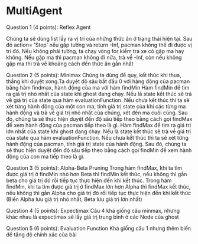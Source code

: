 # MultiAgent
Question 1 (4 points): Reflex Agent
 
  Chúng ta sẽ dùng list lấy ra vị trí của những thức ăn ở trạng thái hiện tại. Sau đó action= 'Stop' nếu gặp tường và return -Inf, pacman không thế đi được vị trí đó. Nếu không phải tường, ta chạy vòng for kiểm tra xe có gặp ma hay không. Nếu gặp ma thì pacman không đi nữa, trả về -Inf, còn nếu không gặp ma thì trả về khoảng cách đến thức ăn gần nhất
  
Question 2 (5 points): Minimax
   Chúng ta dùng để quy, kết thúc khi thua, thắng khi duyệt xong.Ta duyệt độ sâu bắt đầu 0 với hàng động của pacman bằng hàm findmax, hành động của ma với hàm findMin
   Hàm findMin để tìm ra giá trị nhỏ nhất của state khi ghost đang chạy. Nếu là state kết thúc sẽ trả về giá trị của state qua hàm evaluationFunction. Nếu chưa kết thúc thì ta sẽ xét từng hành động của một con ma, tính giá trị state của khi các từng ma hành động và trả về giá trị nhỏ nhất của chúng, xét đến ma cuối cùng. Sau đó, chúng ta sẽ thực hiện duyệt đến độ sâu tiếp theo bằng cách gọi findMax để xem hành động của pacman tiếp theo là gì.
   Hàm findMax để tìm ra giá trị lớn nhất của state khi ghost đang chạy. Nếu là state kết thúc sẽ trả về giá trị của state qua hàm evaluationFunction. Nếu chưa kết thúc thì ta sẽ xét từng hành động của pacman, tính giá trị state của hành động. Sau đó, chúng ta sẽ thực hiện duyệt đến độ sâu tiếp theo bằng cách gọi findMin để xem hành động của con ma tiếp theo là gì.

Question 3 (5 points): Alpha-Beta Pruning
   Trong hàm findMax, khi ta tìm được giá trị ở findMin nhỏ hơn Beta thì findMin kết thúc, nếu không thì gắn beta cho giá trị đó rồi tiếp tục thực hiện đến khi kết thúc. Trong hàm findMin, khi ta tìm được giá trị ở findMax lớn hơn Alpha thì findMax kết thúc, nếu không thì gắn Alpha cho giá trị đó rồi tiếp tục thực hiện đến khi kết thúc
(Biến Alpha lưu giá trị nhỏ nhất, Beta lưu giá trị lớn nhất)

Question 4 (5 points): Expectimax
Câu 4 khá giống câu minmax, nhưng khác nhau là expectimax sẽ lấy giá trị trung bình ở các Node của ghost 

Question 5 (6 points): Evaluation Function
Khá giống câu 1 nhưng thêm biến để tăng độ chính xác của bài